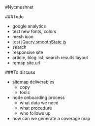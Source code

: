 #Nycmeshnet

###Todo
- google analytics
- test new fonts, colors
- mesh icon
- test [jQuery.smoothState.js](http://weblinc.github.io/jquery.smoothState.js/typical-implementation.html)
- search
- responsive site
- article, blog list, search results layout
- remap site.url

###To discuss
- [sitemap](http://nycmeshnet.github.io/website/sitemap/) deliverables
	- copy
	- tools
- node onboarding process
	- what data we need
	- what procedure
	- who follows up
- how can we generate a coverage map

